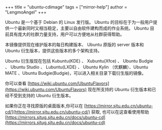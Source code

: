 +++
title = "ubuntu-cdimage"
tags = ["mirror-help"]
author = "LengmoAngel"
+++

Ubuntu 是一个基于 Debian 的 Linux 发行版。 Ubuntu 的目标在于为一般用户提供一个最新同时又相当稳定，主要以自由软件建构而成的作业系统。 Ubuntu 目前具有庞大的社群力量支持，用户可以方便地从社群获得帮助。

本镜像提供现在维护版本的每日构建版本、 Ubuntu 原版的 server 版本和 Ubuntu 衍生版本，提供这些版本的多个架构支持。

Ubuntu 衍生版现在包括 Kubuntu(KDE) 、 Xubuntu(Xfce) 、 Ubuntu Budgie 、 Ubuntu Studio 、 Lubuntu(LXDE) 、 Ubuntu Kylin （优麒麟）、Ubuntu MATE 、Ubuntu Budgie(Budgie)，可以进入相关目录下载衍生版的镜像。

你可以查看 [https://wiki.ubuntu.com/UbuntuFlavors](https://wiki.ubuntu.com/UbuntuFlavors) 现在所支持的 Ubuntu 衍生版本和已经不受到支持的 Ubuntu 衍生版本。

如果你正在寻找原版的桌面版本,你可以在 [https://mirror.sjtu.edu.cn/ubuntu-cd/](https://mirror.sjtu.edu.cn/ubuntu-cd/) 获取,
也可以在这查看使用帮助 [https://mirrors.sjtug.sjtu.edu.cn/docs/ubuntu-cd](https://mirrors.sjtug.sjtu.edu.cn/docs/ubuntu-cd)
